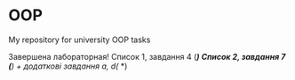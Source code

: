 # OOP
My repository for university OOP tasks

Завершена лабораторная!
Список 1, завдання 4 (***)
Список 2, завдання 7 (**) + додаткові завдання a, d(* *)